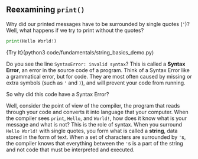 ## Reexamining `print()`

Why did our printed messages have to be surrounded by single quotes (`'`)? Well, what happens if we try to print without the quotes?

```python
print(Hello World!)
```

{Try It}(python3 code/fundamentals/string_basics_demo.py)

Do you see the line `SyntaxError: invalid syntax`? This is called a **Syntax Error**, an error in the source code of a program. Think of a Syntax Error like a grammatical error, but for code. They are most often caused by missing or extra symbols (such as `'` and `)`), and will prevent your code from running.

So why did this code have a Syntax Error?

Well, consider the point of view of the compiler, the program that reads through your code and converts it into language that your computer. When the compiler sees `print`, `Hello`, and `World!`, how does it know what is your message and what is not? This is the role of syntax. When you surround `Hello World!` with single quotes, you form what is called a **string**, data stored in the form of text. When a set of characters are surrounded by `'`s, the compiler knows that everything between the `'`s is a part of the string and not code that must be interpreted and executed.